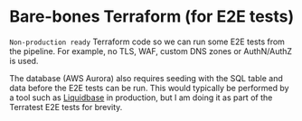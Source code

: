 # Bare-bones Terraform (for E2E tests)

`Non-production ready` Terraform code so we can run some E2E tests from the pipeline.
For example, no TLS, WAF, custom DNS zones or AuthN/AuthZ is used.

The database (AWS Aurora) also requires seeding with the SQL table and data before the E2E tests can be run.
This would typically be performed by a tool such as [Liquidbase](https://www.liquibase.com/) in production, but I am doing it as part of the 
Terratest E2E tests for brevity.